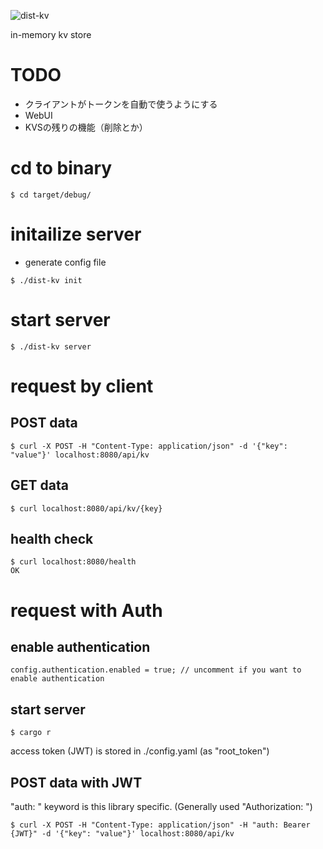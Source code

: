 ![dist-kv](https://github.com/harperfu6/dist-kv/actions/workflows/rust.yml/badge.svg)

in-memory kv store

# TODO
- クライアントがトークンを自動で使うようにする
- WebUI
- KVSの残りの機能（削除とか）

# cd to binary
```
$ cd target/debug/
```

# initailize server
- generate config file
```
$ ./dist-kv init
```

# start server
```
$ ./dist-kv server
```

# request by client
## POST data
```
$ curl -X POST -H "Content-Type: application/json" -d '{"key": "value"}' localhost:8080/api/kv
```
## GET data
```
$ curl localhost:8080/api/kv/{key}
```

## health check
```
$ curl localhost:8080/health
OK
```

# request with Auth
## enable authentication
```
config.authentication.enabled = true; // uncomment if you want to enable authentication
```
## start server
```
$ cargo r
```
access token (JWT) is stored in ./config.yaml (as "root_token")

## POST data with JWT
"auth: " keyword is this library specific. (Generally used "Authorization: ")
```
$ curl -X POST -H "Content-Type: application/json" -H "auth: Bearer {JWT}" -d '{"key": "value"}' localhost:8080/api/kv
```



